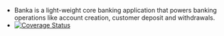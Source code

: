 - Banka is a light-weight core banking application that powers banking operations like account creation, customer deposit and withdrawals.
- [![Coverage Status](https://coveralls.io/repos/github/alatos2/banker/badge.svg?branch=master)](https://coveralls.io/github/alatos2/banker?branch=master)
